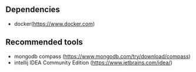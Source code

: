 Dependencies
-
- docker(https://www.docker.com)

Recommended tools
-
- mongodb compass (https://www.mongodb.com/try/download/compass)
- intellij IDEA Community Edition (https://www.jetbrains.com/idea/)